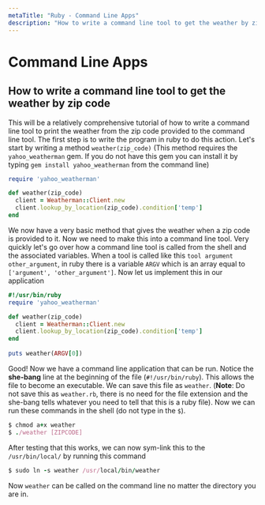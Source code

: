 ```yaml
---
metaTitle: "Ruby - Command Line Apps"
description: "How to write a command line tool to get the weather by zip code"
---
```


# Command Line Apps



## How to write a command line tool to get the weather by zip code


This will be a relatively comprehensive tutorial of how to write a command line tool to print the weather from the zip code provided to the command line tool. The first step is to write the program in ruby to do this action. Let's start by writing a method `weather(zip_code)` (This method requires the `yahoo_weatherman` gem. If you do not have this gem you can install it by typing `gem install yahoo_weatherman` from the command line)

```ruby
require 'yahoo_weatherman'

def weather(zip_code)
  client = Weatherman::Client.new
  client.lookup_by_location(zip_code).condition['temp']
end

```

We now have a very basic method that gives the weather when a zip code is provided to it. Now we need to make this into a command line tool. Very quickly let's go over how a command line tool is called from the shell and the associated variables. When a tool is called like this `tool argument other_argument`, in ruby there is a variable `ARGV` which is an array equal to `['argument', 'other_argument']`. Now let us implement this in our application

```ruby
#!/usr/bin/ruby
require 'yahoo_weatherman'

def weather(zip_code)
  client = Weatherman::Client.new
  client.lookup_by_location(zip_code).condition['temp']
end 
 
puts weather(ARGV[0])

```

Good! Now we have a command line application that can be run. Notice the **she-bang** line at the beginning of the file (`#!/usr/bin/ruby`). This allows the file to become an executable. We can save this file as `weather`. (**Note**: Do not save this as `weather.rb`, there is no need for the file extension and the she-bang tells whatever you need to tell that this is a ruby file). Now we can run these commands in the shell (do not type in the `$`).

```ruby
$ chmod a+x weather
$ ./weather [ZIPCODE]

```

After testing that this works, we can now sym-link this to the `/usr/bin/local/` by running this command

```ruby
$ sudo ln -s weather /usr/local/bin/weather

```

Now `weather` can be called on the command line no matter the directory you are in.

